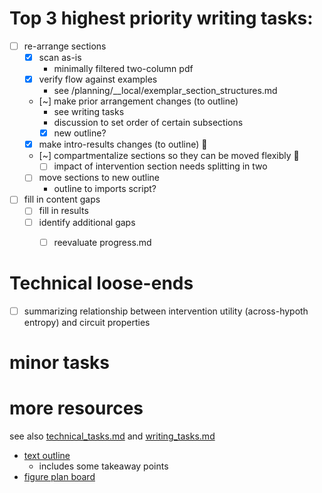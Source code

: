 # Top 3 highest priority writing tasks:

- [ ] re-arrange sections 
  - [x] scan as-is 
    - minimally filtered two-column pdf
  - [x] verify flow against examples
    - see /planning/__local/exemplar_section_structures.md
    
  - [~] make prior arrangement changes (to outline)
    - see writing tasks 
    - discussion to set order of certain subsections
    - [x] new outline?  
    
  - [x] make intro-results changes (to outline) 🎯
  - [~] compartmentalize sections so they can be moved flexibly 🎯
    - [ ] impact of intervention section needs splitting in two
  - [ ] move sections to new outline 
    - outline to imports script?
  
- [ ] fill in content gaps 
  - [ ] fill in results 
  - [ ] identify additional gaps
    - [ ] reevaluate progress.md
    

# Technical loose-ends 
- [ ] summarizing relationship between intervention utility (across-hypoth entropy) and circuit properties


# minor tasks 


# more resources 
see also [technical_tasks.md](sketches_and_notation/technical_tasks.md) and [writing_tasks.md](sketches_and_notation/planning_big_picture/writing_tasks.md)

- [text outline](https://beta.workflowy.com/#/232d9f5210ee)
  - includes some takeaway points
- [figure plan board](https://beta.workflowy.com/#/60a88f9b8aaa)
